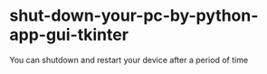 # shut-down-your-pc-by-python-app-gui-tkinter
You can shutdown and restart your device after a period of time
